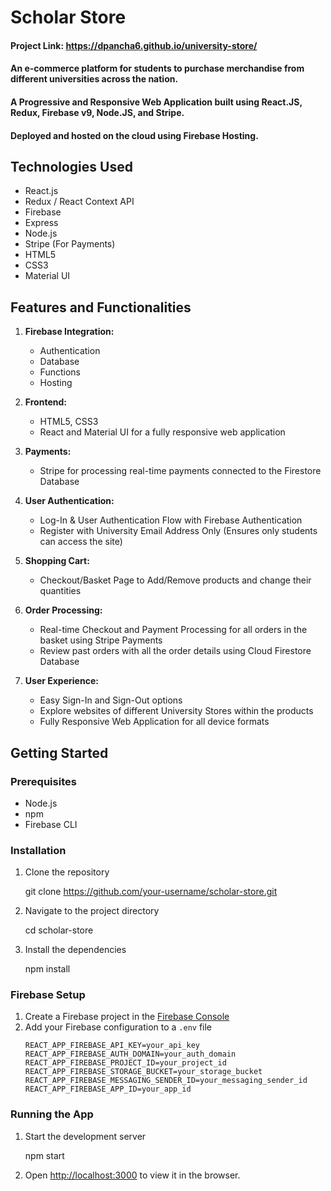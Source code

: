 # Scholar Store

#### Project Link: https://dpancha6.github.io/university-store/

#### An e-commerce platform for students to purchase merchandise from different universities across the nation.

#### A Progressive and Responsive Web Application built using React.JS, Redux, Firebase v9, Node.JS, and Stripe.

#### Deployed and hosted on the cloud using Firebase Hosting.

## Technologies Used

- React.js
- Redux / React Context API
- Firebase
- Express
- Node.js
- Stripe (For Payments)
- HTML5
- CSS3
- Material UI

## Features and Functionalities

1. **Firebase Integration:**

   - Authentication
   - Database
   - Functions
   - Hosting

2. **Frontend:**

   - HTML5, CSS3
   - React and Material UI for a fully responsive web application

3. **Payments:**

   - Stripe for processing real-time payments connected to the Firestore Database

4. **User Authentication:**

   - Log-In & User Authentication Flow with Firebase Authentication
   - Register with University Email Address Only (Ensures only students can access the site)

5. **Shopping Cart:**

   - Checkout/Basket Page to Add/Remove products and change their quantities

6. **Order Processing:**

   - Real-time Checkout and Payment Processing for all orders in the basket using Stripe Payments
   - Review past orders with all the order details using Cloud Firestore Database

7. **User Experience:**
   - Easy Sign-In and Sign-Out options
   - Explore websites of different University Stores within the products
   - Fully Responsive Web Application for all device formats

## Getting Started

### Prerequisites

- Node.js
- npm
- Firebase CLI

### Installation

1. Clone the repository

   git clone https://github.com/your-username/scholar-store.git

2. Navigate to the project directory

   cd scholar-store

3. Install the dependencies

   npm install

### Firebase Setup

1. Create a Firebase project in the [Firebase Console](https://console.firebase.google.com/)
2. Add your Firebase configuration to a `.env` file
   ```env
   REACT_APP_FIREBASE_API_KEY=your_api_key
   REACT_APP_FIREBASE_AUTH_DOMAIN=your_auth_domain
   REACT_APP_FIREBASE_PROJECT_ID=your_project_id
   REACT_APP_FIREBASE_STORAGE_BUCKET=your_storage_bucket
   REACT_APP_FIREBASE_MESSAGING_SENDER_ID=your_messaging_sender_id
   REACT_APP_FIREBASE_APP_ID=your_app_id
   ```

### Running the App

1. Start the development server

   npm start

2. Open [http://localhost:3000](http://localhost:3000) to view it in the browser.
